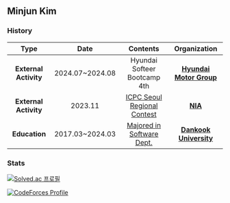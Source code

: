 ## Minjun Kim

<!--
**violet-mj/violet-mj** is a ✨ _special_ ✨ repository because its `README.md` (this file) appears on your GitHub profile.

Here are some ideas to get you started:

- 🔭 I’m currently working on ...
- 🌱 I’m currently learning ...
- 👯 I’m looking to collaborate on ...
- 🤔 I’m looking for help with ...
- 💬 Ask me about ...
- 📫 How to reach me: ...
- 😄 Pronouns: ...
- ⚡ Fun fact: ...
-->

### History

| **Type** | **Date** | **Contents** | **Organization** |
|:--------:|:--------:|:--------:|:--------:|
| **External Activity** | 2024.07~2024.08 | Hyundai Softeer Bootcamp 4th | **[Hyundai Motor Group](https://www.hyundai.com/kr/ko/e)** |
| **External Activity** | 2023.11 | [ICPC Seoul Regional Contest](https://icpckorea.org/) | **[NIA](https://www.nia.or.kr/site/nia_kor/main.do)** |
| **Education** | 2017.03~2024.03 | [Majored in Software Dept.](https://cms.dankook.ac.kr/web/sw) | **[Dankook University](https://www.dankook.ac.kr/web/kor)** |

### Stats

[![Solved.ac 프로필](http://mazassumnida.wtf/api/generate_badge?boj=alswnssl0528)](https://solved.ac/alswnssl0528)

[![CodeForces Profile](https://cf.leed.at?id=minjunnnn)](https://codeforces.com/profile/minjunnnn)


